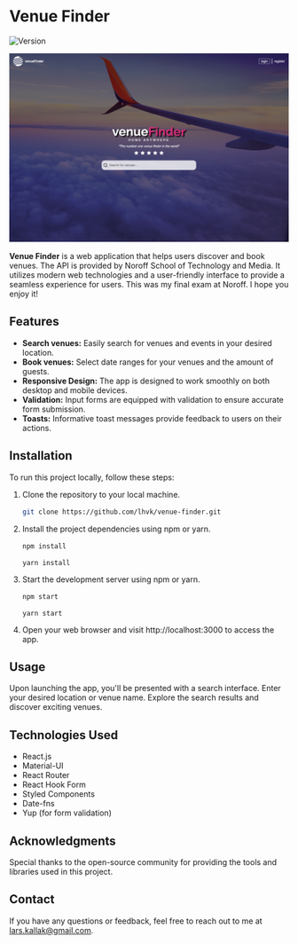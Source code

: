 # Venue Finder

![Version](https://img.shields.io/badge/version-0.1.0-blue.svg)

![Project Image](/src/assets/venue-finder-landingpage.png)

**Venue Finder** is a web application that helps users discover and book venues. The API is provided by Noroff School of Technology and Media. It utilizes modern web technologies and a user-friendly interface to provide a seamless experience for users. This was my final exam at Noroff. I hope you enjoy it!

## Features

- **Search venues:** Easily search for venues and events in your desired location.
- **Book venues:** Select date ranges for your venues and the amount of guests.
- **Responsive Design:** The app is designed to work smoothly on both desktop and mobile devices.
- **Validation:** Input forms are equipped with validation to ensure accurate form submission.
- **Toasts:** Informative toast messages provide feedback to users on their actions.

## Installation

To run this project locally, follow these steps:

1. Clone the repository to your local machine.

   ```bash
   git clone https://github.com/lhvk/venue-finder.git
   ```

2. Install the project dependencies using npm or yarn.

   ```
   npm install
   ```

   ```
   yarn install
   ```

3. Start the development server using npm or yarn.

   ```
   npm start
   ```

   ```
   yarn start
   ```

4. Open your web browser and visit http://localhost:3000 to access the app.

## Usage

Upon launching the app, you'll be presented with a search interface.
Enter your desired location or venue name. Explore the search results and discover exciting venues.

## Technologies Used

- React.js
- Material-UI
- React Router
- React Hook Form
- Styled Components
- Date-fns
- Yup (for form validation)

## Acknowledgments

Special thanks to the open-source community for providing the tools and libraries used in this project.

## Contact

If you have any questions or feedback, feel free to reach out to me at lars.kallak@gmail.com.
